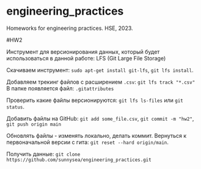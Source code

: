 # engineering_practices
Homeworks for engineering practices. HSE, 2023.

#HW2

Инструмент для версионирования данных, который будет использоваться в данной работе: LFS (Git Large File Storage)

Скачиваем инструмент: `sudo apt-get install git-lfs`, `git lfs install`.

Добавляем трекинг файлов с расширением `.csv`: `git lfs track "*.csv"`
В папке появляется файл: `.gitattributes` 

Проверить какие файлы версионируются: `git lfs ls-files` или `git status`.


Добавить файлы на GitHub: `git add some_file.csv`, `git commit -m "hw2"`, `git push origin main`

Обновлять файлы - изменять локально, делать коммит. Вернуться к первоначальной версии с гита: `git reset --hard origin/main`.

Получить данные: `git clone https://github.com/sunnysea/engineering_practices.git`

